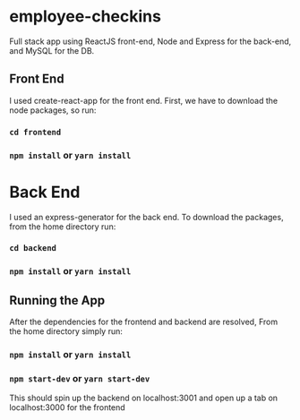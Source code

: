 # employee-checkins
Full stack app using ReactJS front-end, Node and Express for the back-end, and MySQL for the DB.

## Front End
I used create-react-app for the front end.
First, we have to download the node packages, so run:
### `cd frontend`
### `npm install` or `yarn install`

# Back End
I used an express-generator for the back end.
To download the packages, from the home directory run:
### `cd backend`
### `npm install` or `yarn install`

## Running the App
After the dependencies for the frontend and backend are resolved,
From the home directory simply run:
### `npm install` or `yarn install`
### `npm start-dev` or `yarn start-dev`
This should spin up the backend on localhost:3001 and open up a tab on localhost:3000 for the frontend